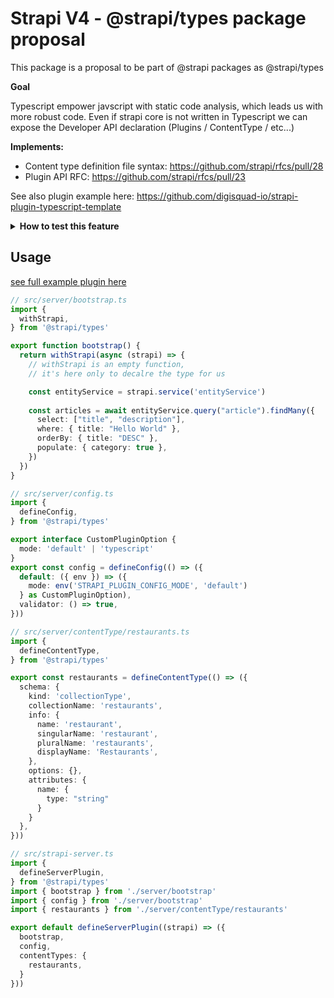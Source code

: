 # Strapi V4 - @strapi/types package proposal

This package is a proposal to be part of @strapi packages as @strapi/types

**Goal**

Typescript empower javscript with static code analysis, which leads us with more robust code. 
Even if strapi core is not written in Typescript we can expose the Developer API declaration (Plugins / ContentType / etc...)

**Implements:** 
- Content type definition file syntax: https://github.com/strapi/rfcs/pull/28
- Plugin API RFC: https://github.com/strapi/rfcs/pull/23

See also plugin example here:  https://github.com/digisquad-io/strapi-plugin-typescript-template

<details>
   <summary><strong>How to test this feature</strong></summary>
_Tested on next.11_

1. Create `@strapi/types` package:
   1. clone this repository
   1. run `yarn install` 
   1. run `yarn run build`
   1. run `yarn link`

2. Build `strapi-plugin-typescript-template`
   1. clone `strapi-plugin-typescript-template` repository
   1. run `yarn install` AND `yarn link "@strapi/types"`
   1. code the plugin in `src/strapi-server.ts` :smile:
   1. run `yarn run build`
   1. run `yarn link`

3. Test on next.11
   1. create strapi app
   1. run `yarn install` 
   1. add `"strapi-plugin-typescript-template": "latest"`
   1. run `yarn link "strapi-plugin-typescript-template"` in your `package.json`
   1. **update `loadJsFile` from `@strapi/strapi`** (see diff below)
   1. yay your typescript plugin is loaded :smile:


#### edit `loadJsFile`

A small hack is needed in `@strapi/strapi/lib/core/app-configuration/load-config-file.js`

```diff
const loadJsFile = file => {
  try {
    const jsModule = require(file);

    // call if function
    if (typeof jsModule === 'function') {
      return jsModule({ env });
    }

+    // use export.default from ESM or Typescript 
+    if (jsModule && typeof jsModule.default === 'function') {
+      return jsModule.default({ env });
+    } else if (jsModule && typeof jsModule.default === 'object') {
+      return jsModule.default
+    }

    return jsModule;
  } catch (error) {
    throw new Error(`Could not load js config file ${file}: ${error.message}`);
  }
};
```
</details>

## Usage

[see full example plugin here](https://github.com/digisquad-io/strapi-plugin-typescript-template)

```ts
// src/server/bootstrap.ts
import { 
  withStrapi,
} from '@strapi/types'

export function bootstrap() {
  return withStrapi(async (strapi) => {
    // withStrapi is an empty function, 
    // it's here only to decalre the type for us

    const entityService = strapi.service('entityService')
    
    const articles = await entityService.query("article").findMany({
      select: ["title", "description"],
      where: { title: "Hello World" },
      orderBy: { title: "DESC" },
      populate: { category: true },
    })
  })
}
```

```ts
// src/server/config.ts
import { 
  defineConfig,
} from '@strapi/types'

export interface CustomPluginOption {
  mode: 'default' | 'typescript'
}
export const config = defineConfig(() => ({
  default: ({ env }) => ({
    mode: env('STRAPI_PLUGIN_CONFIG_MODE', 'default')
  } as CustomPluginOption),
  validator: () => true,
}))
```

```ts
// src/server/contentType/restaurants.ts
import { 
  defineContentType,
} from '@strapi/types'

export const restaurants = defineContentType(() => ({
  schema: {
    kind: 'collectionType',
    collectionName: 'restaurants',
    info: {
      name: 'restaurant',
      singularName: 'restaurant',
      pluralName: 'restaurants',
      displayName: 'Restaurants',
    },
    options: {},
    attributes: {
      name: {
        type: "string"
      }
    }
  },
}))
```

```ts
// src/strapi-server.ts
import { 
  defineServerPlugin, 
} from '@strapi/types'
import { bootstrap } from './server/bootstrap'
import { config } from './server/bootstrap'
import { restaurants } from './server/contentType/restaurants'

export default defineServerPlugin((strapi) => ({
  bootstrap,
  config,
  contentTypes: {
    restaurants,
  }
})) 
``` 
